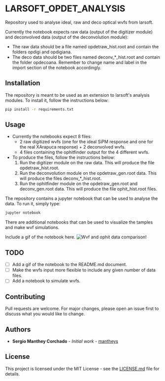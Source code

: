 # LARSOFT_OPDET_ANALYSIS

Repository used to analyse ideal, raw and deco optical wvfs from larsoft.

Currently the notebook expects raw data (output of the digitizer module) and deconvolved data (output of the deconvolution module):

- The raw data should be a file named opdetraw_hist.root and contain the folders opdigi and opdigiana.
- The deco data should be two files named deconv_*_hist.root and contain the folder opdecoana. Remember to change name and label in the import section of the notebook accordingly.

## Installation

The repository is meant to be used as an extension to larsoft's analysis modules. To install it, follow the instructions below:

```bash
pip install -r requirements.txt
```

## Usage

- Currently the notebooks expect 8 files:
  - 2 raw digitized wvfs (one for the ideal SiPM response and one for the real XArapuca response) + 2 deconvolved wvfs.
  - 4 files containing the ophitfinder output for the 4 different wvfs.
- To produce the files, follow the instructions below:
    1. Run the digitizer module on the raw data. This will produce the file opdetraw_hist.root.
    2. Run the deconvolution module on the opdetraw_gen.root data. This will produce the files deconv_*_hist.root.
    3. Run the ophitfinder module on the opdetraw_gen.root and deconv_gen.root data. This will produce the file ophit_hist.root files.

The repository contains a jupyter notebook that can be used to analyse the data. To run it, simply type:

```bash
jupyter notebook
```

There are additional notebooks that can be used to visualize the tamples and make wvf simulations.

Include a gif of the notebook here.
![Wvf and ophit data comparison!](/notebooks/newplot.png "Wvf and ophit data comparison")

## TODO

- [ ] Add a gif of the notebook to the README.md document.
- [ ] Make the wvfs input more flexible to include any given number of data files.
- [ ] Add a notebook to simulate wvfs.

## Contributing

Pull requests are welcome. For major changes, please open an issue first to discuss what you would like to change.

## Authors

- **Sergio Manthey Corchado** - *Initial work* - [mantheys](https://github.com/mantheys)

## License

This project is licensed under the MIT License - see the [LICENSE.md](LICENSE.md) file for details.